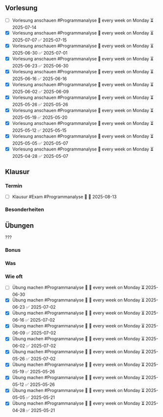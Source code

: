 ## Vorlesung
- [ ] Vorlesung anschauen #Programmanalyse 🔁 every week on Monday ⏳ 2025-07-14
- [x] Vorlesung anschauen #Programmanalyse 🔁 every week on Monday ⏳ 2025-07-07 ✅ 2025-07-15
- [x] Vorlesung anschauen #Programmanalyse 🔁 every week on Monday ⏳ 2025-06-30 ✅ 2025-07-01
- [x] Vorlesung anschauen #Programmanalyse 🔁 every week on Monday ⏳ 2025-06-23 ✅ 2025-06-30
- [x] Vorlesung anschauen #Programmanalyse 🔁 every week on Monday ⏳ 2025-06-16 ✅ 2025-06-16
- [x] Vorlesung anschauen #Programmanalyse 🔁 every week on Monday ⏳ 2025-06-02 ✅ 2025-06-09
- [x] Vorlesung anschauen #Programmanalyse 🔁 every week on Monday ⏳ 2025-05-26 ✅ 2025-05-26
- [x] Vorlesung anschauen #Programmanalyse 🔁 every week on Monday ⏳ 2025-05-19 ✅ 2025-05-20
- [x] Vorlesung anschauen #Programmanalyse 🔁 every week on Monday ⏳ 2025-05-12 ✅ 2025-05-15
- [x] Vorlesung anschauen #Programmanalyse 🔁 every week on Monday ⏳ 2025-05-05 ✅ 2025-05-07
- [x] Vorlesung anschauen #Programmanalyse 🔁 every week on Monday ⏳ 2025-04-28 ✅ 2025-05-07
## Klausur
### Termin
- [ ] Klausur #Exam #Programmanalyse  🔺 🛫 2025-08-13

### Besonderheiten
## Übungen
???
### Bonus

### Was

### Wie oft

- [ ] Übung machen #Programmanalyse 🔼 🔁 every week on Monday ⏳ 2025-06-30
- [x] Übung machen #Programmanalyse 🔼 🔁 every week on Monday ⏳ 2025-06-23 ✅ 2025-07-02
- [x] Übung machen #Programmanalyse 🔼 🔁 every week on Monday ⏳ 2025-06-16 ✅ 2025-07-02
- [x] Übung machen #Programmanalyse 🔼 🔁 every week on Monday ⏳ 2025-06-09 ✅ 2025-07-02
- [x] Übung machen #Programmanalyse 🔼 🔁 every week on Monday ⏳ 2025-06-02 ✅ 2025-07-02
- [x] Übung machen #Programmanalyse 🔼 🔁 every week on Monday ⏳ 2025-05-26 ✅ 2025-07-02
- [x] Übung machen #Programmanalyse 🔼 🔁 every week on Monday ⏳ 2025-05-19 ✅ 2025-05-26
- [x] Übung machen #Programmanalyse 🔼 🔁 every week on Monday ⏳ 2025-05-12 ✅ 2025-05-26
- [x] Übung machen #Programmanalyse 🔼 🔁 every week on Monday ⏳ 2025-05-05 ✅ 2025-05-21
- [x] Übung machen #Programmanalyse 🔼 🔁 every week on Monday ⏳ 2025-04-28 ✅ 2025-05-21